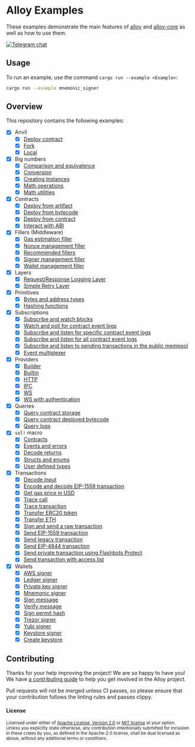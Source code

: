 # Alloy Examples

These examples demonstrate the main features of [alloy](https://github.com/alloy-rs/alloy) and [alloy-core](https://github.com/alloy-rs/core) as well as how to use them.

[![Telegram chat][telegram-badge]][telegram-url]

[`ethers-rs`]: https://github.com/gakonst/ethers-rs
[telegram-badge]: https://img.shields.io/endpoint?color=neon&style=for-the-badge&url=https%3A%2F%2Ftg.sumanjay.workers.dev%2Fethers_rs
[telegram-url]: https://t.me/ethers_rs

## Usage

To run an example, use the command `cargo run --example <Example>`:

```sh
cargo run --example mnemonic_signer
```

## Overview

This repository contains the following examples:

- [x] Anvil
  - [x] [Deploy contract](./examples/anvil/examples/deploy_contract_anvil.rs)
  - [x] [Fork](./examples/anvil/examples/fork_anvil.rs)
  - [x] [Local](./examples/anvil/examples/local_anvil.rs)
- [x] Big numbers
  - [x] [Comparison and equivalence](./examples/big-numbers/examples/comparison_equivalence.rs)
  - [x] [Conversion](./examples/big-numbers/examples/conversion.rs)
  - [x] [Creating Instances](./examples/big-numbers/examples/create_instances.rs)
  - [x] [Math operations](./examples/big-numbers/examples/math_operations.rs)
  - [x] [Math utilities](./examples/big-numbers/examples/math_utilities.rs)
- [x] Contracts
  - [x] [Deploy from artifact](./examples/contracts/examples/deploy_from_artifact.rs)
  - [x] [Deploy from bytecode](./examples/contracts/examples/deploy_from_bytecode.rs)
  - [x] [Deploy from contract](./examples/contracts/examples/deploy_from_contract.rs)
  - [x] [Interact with ABI](./examples/contracts/examples/interact_with_abi.rs)
- [x] Fillers (Middleware)
  - [x] [Gas estimation filler](./examples/fillers/examples/gas_filler.rs)
  - [x] [Nonce management filler](./examples/fillers/examples/nonce_filler.rs)
  - [x] [Recommended fillers](./examples/fillers/examples/recommended_fillers.rs)
  - [x] [Signer management filler](./examples/fillers/examples/signer_filler.rs)
  - [x] [Wallet management filler](./examples/fillers/examples/wallet_filler.rs)
- [x] Layers
  - [x] [Request/Response Logging Layer](./examples/layers/examples/logging.rs)
  - [x] [Simple Retry Layer](./examples/layers/examples/simple_retry.rs)
- [x] Primitives
  - [x] [Bytes and address types](./examples/primitives/examples/bytes_and_address_types.rs)
  - [x] [Hashing functions](./examples/primitives/examples/hashing_functions.rs)
- [x] Subscriptions
  - [x] [Subscribe and watch blocks](./examples/subscriptions/examples/subscribe_blocks.rs)
  - [x] [Watch and poll for contract event logs](./examples/subscriptions/examples/poll_logs.rs)
  - [x] [Subscribe and listen for specific contract event logs](./examples/subscriptions/examples/subscribe_logs.rs)
  - [x] [Subscribe and listen for all contract event logs](./examples/subscriptions/examples/subscribe_all_logs.rs)
  - [x] [Subscribe and listen to pending transactions in the public mempool](./examples/subscriptions/examples/subscribe_pending_transactions.rs)
  - [x] [Event multiplexer](./examples/subscriptions/examples/event_multiplexer.rs)
- [x] Providers
  - [x] [Builder](./examples/providers/examples/builder.rs)
  - [x] [Builtin](./examples/providers/examples/builtin.rs)
  - [x] [HTTP](./examples/providers/examples/http.rs)
  - [x] [IPC](./examples/providers/examples/ipc.rs)
  - [x] [WS](./examples/providers/examples/ws.rs)
  - [x] [WS with authentication](./examples/providers/examples/ws_with_auth.rs)
- [x] Queries
  - [x] [Query contract storage](./examples/queries/examples/query_contract_storage.rs)
  - [x] [Query contract deployed bytecode](./examples/queries/examples/query_deployed_bytecode.rs)
  - [x] [Query logs](./examples/queries/examples/query_logs.rs)
- [x] `sol!` macro
  - [x] [Contracts](./examples/contracts/examples/deploy_from_contract.rs)
  - [x] [Events and errors](./examples/sol-macro/examples/events_errors.rs)
  - [x] [Decode returns](./examples/sol-macro/examples/decode_returns.rs)
  - [x] [Structs and enums](./examples/sol-macro/examples/structs_enums.rs)
  - [x] [User defined types](./examples/sol-macro/examples/user_defined_types.rs)
- [x] Transactions
  - [x] [Decode input](./examples/transactions/examples/decode_input.rs)
  - [x] [Encode and decode EIP-1559 transaction](./examples/transactions/examples/encode_decode_eip1559.rs)
  - [x] [Get gas price in USD](./examples/transactions/examples/gas_price_usd.rs)
  - [x] [Trace call](./examples/transactions/examples/trace_call.rs)
  - [x] [Trace transaction](./examples/transactions/examples/trace_transaction.rs)
  - [x] [Transfer ERC20 token](./examples/transactions/examples/transfer_erc20.rs)
  - [x] [Transfer ETH](./examples/transactions/examples/transfer_eth.rs)
  - [x] [Sign and send a raw transaction](./examples/transactions/examples/send_raw_transaction.rs)
  - [x] [Send EIP-1559 transaction](./examples/transactions/examples/send_eip1559_transaction.rs)
  - [x] [Send legacy transaction](./examples/transactions/examples/send_legacy_transaction.rs)
  - [x] [Send EIP-4844 transaction](./examples/transactions/examples/send_eip4844_transaction.rs)
  - [x] [Send private transaction using Flashbots Protect](./examples/transactions/examples/send_private_transaction.rs)
  - [x] [Send transaction with access list](./examples/transactions/examples/with_access_list.rs)
- [x] Wallets
  - [x] [AWS signer](./examples/wallets/examples/aws_signer.rs)
  - [x] [Ledger signer](./examples/wallets/examples/ledger_signer.rs)
  - [x] [Private key signer](./examples/wallets/examples/private_key_signer.rs)
  - [x] [Mnemonic signer](./examples/wallets/examples/mnemonic_signer.rs)
  - [x] [Sign message](./examples/wallets/examples/sign_message.rs)
  - [x] [Verify message](./examples/wallets/examples/verify_message.rs)
  - [x] [Sign permit hash](./examples/wallets/examples/sign_permit_hash.rs)
  - [x] [Trezor signer](./examples/wallets/examples/trezor_signer.rs)
  - [x] [Yubi signer](./examples/wallets/examples/yubi_signer.rs)
  - [x] [Keystore signer](./examples/wallets/examples/keystore_signer.rs)
  - [x] [Create keystore](./examples/wallets/examples/create_keystore.rs)

## Contributing

Thanks for your help improving the project! We are so happy to have you! We have
[a contributing guide](./CONTRIBUTING.md) to help you get involved in the
Alloy project.

Pull requests will not be merged unless CI passes, so please ensure that your
contribution follows the linting rules and passes clippy.

#### License

<sup>
Licensed under either of <a href="LICENSE-APACHE">Apache License, Version
2.0</a> or <a href="LICENSE-MIT">MIT license</a> at your option.
</sup>

<br>

<sub>
Unless you explicitly state otherwise, any contribution intentionally submitted
for inclusion in these crates by you, as defined in the Apache-2.0 license,
shall be dual licensed as above, without any additional terms or conditions.
</sub>
